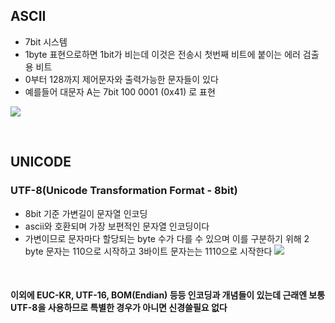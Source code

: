 ## ASCII 

- 7bit 시스템 
- 1byte 표현으로하면 1bit가 비는데 이것은 전송시 첫번째 비트에 붙이는 에러 검출용 비트
- 0부터 128까지 제어문자와 출력가능한 문자들이 있다
- 예를들어 대문자 A는 7bit 100 0001 (0x41) 로 표현

![](https://upload.wikimedia.org/wikipedia/commons/thumb/d/dd/ASCII-Table.svg/738px-ASCII-Table.svg.png?20221024154404)

<br>

## UNICODE
### UTF-8(Unicode Transformation Format - 8bit)
- 8bit 기준 가변길이 문자열 인코딩
- ascii와 호환되며 가장 보편적인 문자열 인코딩이다
- 가변이므로 문자마다 할당되는 byte 수가 다를 수 있으며 이를 구분하기 위해 2 byte 문자는 110으로 시작하고 3바이트 문자는는 1110으로 시작한다
![](https://miro.medium.com/v2/resize:fit:720/format:webp/1*A6GcpKbbG-u6ps66f_rEjg.png)

<br>

#### 이외에 EUC-KR, UTF-16, BOM(Endian) 등등 인코딩과 개념들이 있는데 근래엔 보통 UTF-8을 사용하므로 특별한 경우가 아니면 신경쓸필요 없다
